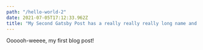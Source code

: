 ```yaml
---
path: "/hello-world-2"
date: 2021-07-05T17:12:33.962Z
title: "My Second Gatsby Post has a really really really long name and honestly I don't know what's going to happen when this tries to display"
---
```


Oooooh-weeee, my first blog post!